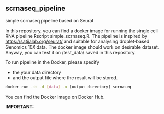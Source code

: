 ## scrnaseq_pipeline
simple scrnaseq pipeline based on Seurat

In this repository, you can find a docker image for running the single cell RNA pipeline Rscript simple_scrnaseq.R. 
The pipeline is inspired by https://satijalab.org/seurat/ and suitable for analysing droplet-based Genomics 10X data. 
The docker image should work on desirable dataset. Anyway, you can test it on /test_data/ saved in this repository.

To run pipeline in the Docker, please specify 
* the your data directory
* and the output file where the result will be stored.


```bash
docker run -it -d [data] -o [output directory] scrnaseq
```

You can find the Docker Image on Docker Hub. 

**IMPORTANT:** 

